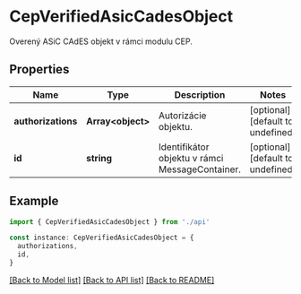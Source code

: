 # CepVerifiedAsicCadesObject

Overený ASiC CAdES objekt v rámci modulu CEP.

## Properties

| Name               | Type                    | Description                                     | Notes                             |
| ------------------ | ----------------------- | ----------------------------------------------- | --------------------------------- |
| **authorizations** | **Array&lt;object&gt;** | Autorizácie objektu.                            | [optional] [default to undefined] |
| **id**             | **string**              | Identifikátor objektu v rámci MessageContainer. | [optional] [default to undefined] |

## Example

```typescript
import { CepVerifiedAsicCadesObject } from './api'

const instance: CepVerifiedAsicCadesObject = {
  authorizations,
  id,
}
```

[[Back to Model list]](../README.md#documentation-for-models) [[Back to API list]](../README.md#documentation-for-api-endpoints) [[Back to README]](../README.md)

